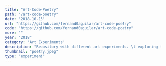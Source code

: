 ```yaml
---
title: "Art-Code-Poetry"
path: "/art-code-poetry"
date: '2018-10-16'
url: "https://github.com/fernand0aguilar/art-code-poetry"
code: "https://github.com/fernand0aguilar/art-code-poetry"
more: ""
year: "2018"
category: 'Art Experiments'
description: "Repository with different art experiments. \t exploring the concept of poetry in code by simulating the natural way of the world on a computer environment. Using technology to create new perceptions of reality in this trinity form"
thumbnail: "poetry.jpeg"
type: "experiment"
---
```

